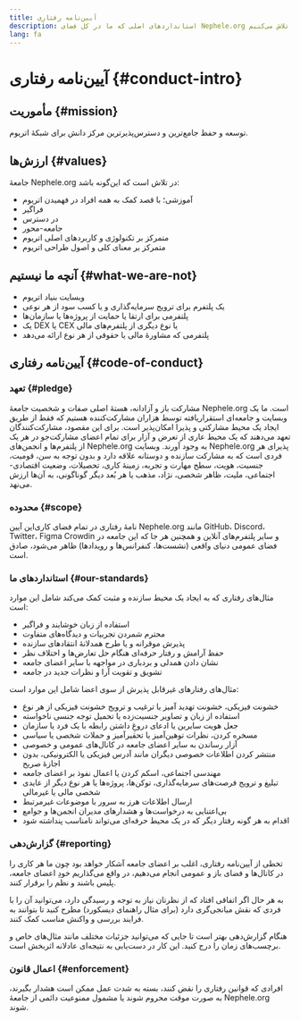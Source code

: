 ```yaml
---
title: آیین‌نامه رفتاری
description: استانداردهای اصلی که ما در کل فضای Nephele.org برای آن‌ها تلاش می‌کنیم.
lang: fa
---
```


# آیین‌نامه رفتاری {#conduct-intro}

## مأموریت {#mission}

توسعه و حفظ جامع‌ترین و دسترس‌پذیرترین مرکز دانش برای شبکۀ اتریوم.

## ارزش‌ها {#values}

جامعۀ Nephele.org در تلاش است که این‌گونه باشد:

- آموزشی؛ با قصد کمک به همه افراد در فهمیدن اتریوم
- فراگیر
- در دسترس
- جامعه-محور
- متمرکز بر تکنولوژی و کاربردهای اصلی اتریوم
- متمرکز بر معنای کلی و اصول طراحی اتریوم

## آنچه ما نیستیم {#what-we-are-not}

- وبسایت بنیاد اتریوم
- یک پلتفرم برای ترویج سرمایه‌گذاری و یا کسب سود از هر نوعی
- پلتفرمی برای ارتقا یا حمایت از پروژه‌ها یا سازمان‌ها
- یک DEX یا CEX یا نوع دیگری از پلتفرم‌های مالی
- پلتفرمی که مشاورۀ مالی یا حقوقی از هر نوع ارائه می‌دهد

## آیین‌نامه رفتاری {#code-of-conduct}

### تعهد {#pledge}

مشارکت باز و آزادانه، هستۀ اصلی صفات و شخصیت جامعۀ Nephele.org است. ما یک وبسایت و جامعه‌ای استقراریافته توسط هزاران مشارکت‌کننده هستیم که فقط از طریق ایجاد یک محیط مشارکتی و پذیرا امکان‌پذیر است. برای این مقصود، مشارکت‌کنندگان تعهد می‌دهند که یک محیط عاری از تعرض و آزار برای تمام اعضای مشارکت‌جو در هر یک از پلتفرم‌ها و انجمن‌های Nephele.org به وجود آورند. وبسایت Nephele.org پذیرای هر فردی است که به مشارکت سازنده و دوستانه علاقه دارد و بدون توجه به سن، قومیت، جنسیت، هویت، سطح مهارت و تجربه، زمینۀ کاری، تحصیلات، وضعیت اقتصادی-اجتماعی، ملیت، ظاهر شخصی، نژاد، مذهب یا هر بُعد دیگر گوناگونی، به آن‌ها ارزش می‌نهد.

### محدوده {#scope}

این آیین‎‌نامۀ رفتاری در تمام فضای کاری Nephele.org مانند GitHub، Discord، Twitter، Figma Crowdin و سایر پلتفرم‌های آنلاین و همچنین هر جا که این جامعه در فضای عمومی دنیای واقعی (نشست‌ها، کنفرانس‌ها و رویدادها) ظاهر می‌شود، صادق است.

### استانداردهای ما {#our-standards}

مثال‌های رفتاری که به ایجاد یک محیط سازنده و مثبت کمک می‌کند شامل این موارد است:

- استفاده از زبان خوشایند و فراگیر
- محترم شمردن تجربیات و دیدگاه‌های متفاوت
- پذیرش موقرانه و یا طرح همدلانۀ انتقاد‌های سازنده
- حفظ آرامش و رفتار حرفه‌ای هنگام حل تعارض‌ها و اختلاف نظر
- نشان دادن همدلی و بردباری در مواجهه با سایر اعضای جامعه
- تشویق و تقویت آرا و نظرات جدید در جامعه

مثال‌های رفتارهای غیرقابل پذیرش از سوی اعضا شامل این موارد است:

- خشونت فیزیکی، خشونت تهدید آمیز یا ترغیب و ترویج خشونت فیزیکی از هر نوع
- استفاده از زبان و تصاویر جنسیت‌زده یا تحمیل توجه جنسی ناخواسته
- جعل هویت سایرین یا ادعای دروغِ داشتن رابطه با یک فرد یا سازمان
- مسخره کردن، نظرات توهین‌آمیز یا تحقیرآمیز و حملات شخصی یا سیاسی
- آزار رساندن به سایر اعضای جامعه در کانال‌های عمومی و خصوصی
- منتشر کردن اطلاعات خصوصی دیگران مانند آدرس فیزیکی یا الکترونیکی، بدون اجازۀ صریح
- مهندسی اجتماعی، اسکم کردن یا اعمال نفوذ بر اعضای جامعه
- تبلیغ و ترویج فرصت‌های سرمایه‌گذاری‌، توکن‌ها، پروژه‌ها یا هر نوع دیگر از عایدی شخصی مالی یا غیرمالی
- ارسال اطلاعات هرز به سرور با موضوعات غیرمرتبط
- بی‌اعتنایی به درخواست‌ها و هشدارهای مدیران انجمن‌ها و جوامع
- اقدام به هر گونه رفتار دیگر که در یک محیط حرفه‌ای می‌تواند نامناسب پنداشته شود

### گزارش‌دهی {#reporting}

تخطی از آیین‌نامه رفتاری، اغلب بر اعضای جامعه آشکار خواهد بود چون ما هر کاری را در کانال‌ها و فضای باز و عمومی انجام می‌دهیم، در واقع می‌گذاریم خودِ اعضای جامعه، پلیس باشند و نظم را برقرار کنند.

به هر حال اگر اتفاقی افتاد که از نظرتان نیاز به توجه و رسیدگی دارد، می‌توانید آن را با فردی که نقش میانجی‌گری دارد (برای مثال راهنمای دیسکورد) مطرح کنید تا بتوانند به فرایند بررسی و واکنش مناسب کمک کنند.

هنگام گزارش‌دهی بهتر است تا جایی که می‌توانید جزئیات مختلف مانند مثال‌های خاص و برچسب‌های زمان را درج کنید. این کار در دست‌یابی به نتیجه‌ای عادلانه اثربخش است.

### اعمال قانون {#enforcement}

افرادی که قوانین رفتاری را نقض کنند، بسته به شدت عمل ممکن است هشدار بگیرند، به صورت موقت محروم شوند یا مشمول ممنوعیت دائمی از جامعۀ Nephele.org شوند.
